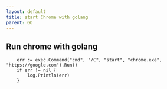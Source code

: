 ```yaml
---
layout: default
title: start Chrome with golang
parent: GO
---
```



## Run chrome with golang

```
	err := exec.Command("cmd", "/C", "start", "chrome.exe", "https://google.com").Run()
	if err != nil {
		log.Println(err)
	} 
```